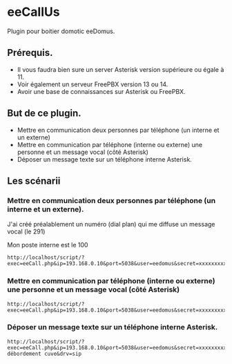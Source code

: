 # eeCallUs
Plugin pour boitier domotic eeDomus.

## Prérequis.
- Il vous faudra bien sure un server Asterisk version supérieure ou égale à 11.
- Voir également un serveur FreePBX version 13 ou 14.
- Avoir une base de connaissances sur Asterisk ou FreePBX.

## But de ce plugin.
- Mettre en communication deux personnes par téléphone (un interne et un externe)
- Mettre en communication par téléphone (interne ou externe) une personne et un message vocal (côté Asterisk)
- Déposer un message texte sur un téléphone interne Asterisk.

## Les scénarii

### Mettre en communication deux personnes par téléphone (un interne et un externe).
J'ai créé préalablement un numéro (dial plan) qui me diffuse un message vocal (le 291)

Mon poste interne est le 100

```
http://localhost/script/?exec=eeCall.php&ip=193.168.0.10&port=5038&user=eedomus&secret=xxxxxxxxxxx&from=100&to=291
```

### Mettre en communication par téléphone (interne ou externe) une personne et un message vocal (côté Asterisk)

```
http://localhost/script/?exec=eeCall.php&ip=193.168.0.10&port=5038&user=eedomus&secret=xxxxxxxxxxx&from=0240404040&to=291
```

### Déposer un message texte sur un téléphone interne Asterisk.

```
http://localhost/script/?exec=eeCall.php&ip=193.168.0.10&port=5038&user=eedomus&secret=xxxxxxxxxxx&from=eedomus&to=100&msg=Alerte débordement cuve&drv=sip
```
